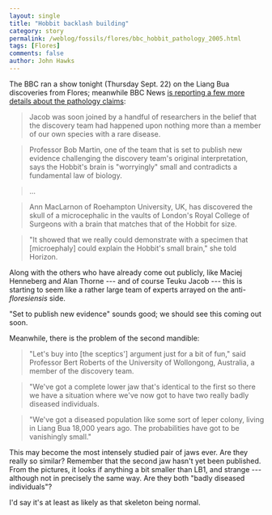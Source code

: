 ```yaml
---
layout: single 
title: "Hobbit backlash building" 
category: story
permalink: /weblog/fossils/flores/bbc_hobbit_pathology_2005.html
tags: [Flores] 
comments: false 
author: John Hawks 
---
```



<p>
The BBC ran a show tonight (Thursday Sept. 22) on the Liang Bua discoveries from Flores; meanwhile BBC News <a href="http://news.bbc.co.uk/1/hi/sci/tech/4268122.stm">is reporting a few more details about the pathology claims</a>: 
</p>

<blockquote>Jacob was soon joined by a handful of researchers in the belief that the discovery team had happened upon nothing more than a member of our own species with a rare disease.</blockquote>

<blockquote>Professor Bob Martin, one of the team that is set to publish new evidence challenging the discovery team's original interpretation, says the Hobbit's brain is "worryingly" small and contradicts a fundamental law of biology.</blockquote>

<blockquote>...</blockquote>

<blockquote>Ann MacLarnon of Roehampton University, UK, has discovered the skull of a microcephalic in the vaults of London's Royal College of Surgeons with a brain that matches that of the Hobbit for size.</blockquote>

<blockquote>"It showed that we really could demonstrate with a specimen that [microephaly] could explain the Hobbit's small brain," she told Horizon.</blockquote>

<p>
Along with the others who have already come out publicly, like Maciej Henneberg and Alan Thorne --- and of course Teuku Jacob --- this is starting to seem like a rather large team of experts arrayed on the anti-<i>floresiensis</i> side. 
</p>

<p>
"Set to publish new evidence" sounds good; we should see this coming out soon.
</p>

<p>
Meanwhile, there is the problem of the second mandible: 
</p>

<blockquote>"Let's buy into [the sceptics'] argument just for a bit of fun," said Professor Bert Roberts of the University of Wollongong, Australia, a member of the discovery team.</blockquote>

<blockquote>"We've got a complete lower jaw that's identical to the first so there we have a situation where we've now got to have two really badly diseased individuals.</blockquote>

<blockquote>"We've got a diseased population like some sort of leper colony, living in Liang Bua 18,000 years ago. The probabilities have got to be vanishingly small."</blockquote>

<p>
This may become the most intensely studied pair of jaws ever. Are they really so similar? Remember that the second jaw hasn't yet been published. From the pictures, it looks if anything a bit smaller than LB1, and strange --- although not in precisely the same way. Are they both "badly diseased individuals"? 
</p>

<p>
I'd say it's at least as likely as that skeleton being normal. 
</p>

